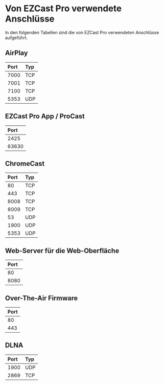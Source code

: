 # Von EZCast Pro verwendete Anschlüsse

In den folgenden Tabellen sind die von EZCast Pro verwendeten Anschlüsse aufgeführt. 

## AirPlay

Port | Typ                  
:---- | :----------------------
7000 | TCP          
7001 | TCP         
7100 | TCP         
5353 | UDP         

## EZCast Pro App / ProCast

| Port |
| :---- |
| 2425 |
| 63630 |

## ChromeCast

| Port | Typ
| :---- | :---
| 80 | TCP
| 443 | TCP
| 8008 | TCP
| 8009 | TCP
| 53 | UDP
| 1900 | UDP
| 5353 | UDP

## Web-Server für die Web-Oberfläche 

| Port |
| :---- |
| 80 |
| 8080 |

## Over-The-Air Firmware

| Port |
| :---- |
| 80 |
| 443 |

## DLNA

| Port | Typ
| :---- | :---
| 1900 | UDP
| 2869 | TCP
